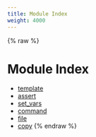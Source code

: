 ```yaml
---
title: Module Index
weight: 4000
---
```


{% raw %}
# Module Index

- [template](./template.html)
- [assert](./assert.html)
- [set_vars](./set_vars.html)
- [command](./command.html)
- [file](./file.html)
- [copy](./copy.html)
{% endraw %}